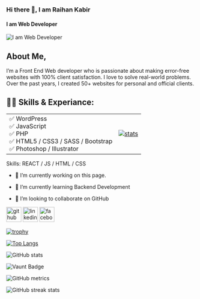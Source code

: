 ### Hi there 👋, I am Raihan Kabir
#### I am Web Developer
![I am Web Developer](https://scontent.fdac31-1.fna.fbcdn.net/v/t1.6435-9/121465525_2533896146909702_6033647557779964425_n.jpg?stp=dst-jpg_s960x960_tt6&_nc_cat=105&ccb=1-7&_nc_sid=cc71e4&_nc_eui2=AeFBadQdD2VRRi9riwbmCRX9oskCtDgP00CiyQK0OA_TQOlS-IpH_RjIDaWKzTObrKeWkyHCekk1wgGwFYVuUKbg&_nc_ohc=aL-riNjpnScQ7kNvgHikMx8&_nc_oc=Adj4y7PlQ1jbhtdcHgaOXfEcaKybIoDwfrBDuJxCpmaeX4DZRwgwafKwusN-ARpmgG8&_nc_zt=23&_nc_ht=scontent.fdac31-1.fna&_nc_gid=Aa4YMMx-rmL6-U0hX78XSPy&oh=00_AYDHNAInYzFcYDBkQ2Y4Qpqk2RjfDnqxjyyfGSHpz2SkNQ&oe=67BDC981)

## About Me,
I’m a Front End Web developer who is passionate about making error-free websites with 100% client satisfaction. I love to solve real-world problems. Over the past years, I created 50+ websites for personal and official clients.

## 👨‍💻 Skills & Experiance: 

<table width="100%">
  <tr>
    <td>
      ✅ WordPress <br> 
      ✅ JavaScript <br>
      ✅ PHP <br>
      ✅ HTML5 / CSS3 / SASS / Bootstrap <br>
      ✅ Photoshop / Illustrator <br>
    </td>
    <td>
      <a href="https://github.com/anuraghazra/github-readme-stats">
        <img src="https://github-readme-stats.vercel.app/api/top-langs/?username=raihan-cse" alt="stats" >
      </a>
    </td>
  </tr>
</table>

Skills: REACT / JS / HTML / CSS

- 🔭 I’m currently working on this page. 
- 🌱 I’m currently learning Backend Development 
- 👯 I’m looking to collaborate on GitHub

  <p></p>


[<img src='https://cdn.jsdelivr.net/npm/simple-icons@3.0.1/icons/github.svg' alt='github' height='40'>](https://github.com/raihan-cse)  [<img src='https://cdn.jsdelivr.net/npm/simple-icons@3.0.1/icons/linkedin.svg' alt='linkedin' height='40'>](https://www.linkedin.com/in/raihan-kabir-384274143/)  [<img src='https://cdn.jsdelivr.net/npm/simple-icons@3.0.1/icons/facebook.svg' alt='facebook' height='40'>](https://www.facebook.com/rkps.dev)  

[![trophy](https://github-profile-trophy.vercel.app/?username=raihan-cse)](https://github.com/ryo-ma/github-profile-trophy)

[![Top Langs](https://github-readme-stats.vercel.app/api/top-langs/?username=raihan-cse)](https://github.com/anuraghazra/github-readme-stats)

![GitHub stats](https://github-readme-stats.vercel.app/api?username=raihan-cse&show_icons=true&count_private=true)  

![Vaunt Badge](https://api.vaunt.dev/v1/github/entities/raihan-cse/contributions?format=svg&private=true)  

![GitHub metrics](https://metrics.lecoq.io/raihan-cse)  

![GitHub streak stats](https://streak-stats.demolab.com/?user=raihan-cse)  

